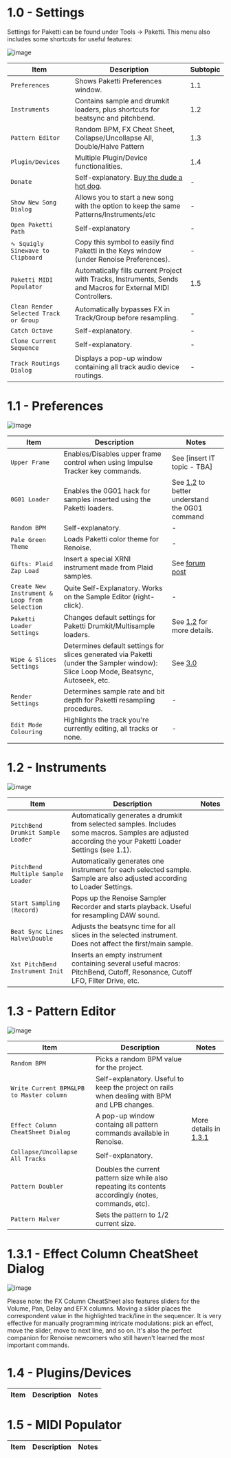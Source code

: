 # 1.0 - Settings

Settings for Paketti can be found under Tools -> Paketti. This menu also includes some shortcuts for useful features:

![image](https://github.com/untilde/paketti-unofficial-manual/assets/20494933/1c8d99e7-562b-4fa6-b503-d0453349060f)

| Item | Description | Subtopic |
| --- | --- | --- |
| `Preferences` | Shows Paketti Preferences window. | 1.1 |
| `Instruments` | Contains sample and drumkit loaders, plus shortcuts for beatsync and pitchbend. | 1.2 |
| `Pattern Editor` | Random BPM, FX Cheat Sheet, Collapse/Uncollapse All, Double/Halve Pattern | 1.3 |
| `Plugin/Devices` | Multiple Plugin/Device functionalities. | 1.4 |
| `Donate` | Self-explanatory. [Buy the dude a hot dog](https://lackluster.gumroad.com/l/paketti). | - |
| `Show New Song Dialog` | Allows you to start a new song with the option to keep the same Patterns/Instruments/etc | - |
| `Open Paketti Path` | Self-explanatory | - |
| `∿ Squigly Sinewave to Clipboard` | Copy this symbol to easily find Paketti in the Keys window (under Renoise Preferences). | - |
| `Paketti MIDI Populator` | Automatically fills current Project with Tracks, Instruments, Sends and Macros for External MIDI Controllers. | 1.5 |
| `Clean Render Selected Track or Group` | Automatically bypasses FX in Track/Group before resampling. | - |
| `Catch Octave` | Self-explanatory. | - |
| `Clone Current Sequence` | Self-explanatory. | - |
| `Track Routings Dialog` | Displays a pop-up window containing all track audio device routings. | - |

# 1.1 - Preferences

![image](https://github.com/untilde/paketti-unofficial-manual/assets/20494933/d7a9cd74-6921-44c2-960a-a87f4fda788c)

| Item | Description | Notes |
| --- | --- | --- |
| `Upper Frame` | Enables/Disables upper frame control when using Impulse Tracker key commands. | See [insert IT topic - TBA] |
| `0G01 Loader` | Enables the 0G01 hack for samples inserted using the Paketti loaders. | See [1.2](https://github.com/untilde/paketti-unofficial-manual/blob/main/Contents/Global.md#12-instruments) to better understand the 0G01 command |
| `Random BPM` | Self-explanatory. | - |
| `Pale Green Theme` | Loads Paketti color theme for Renoise. | - |
| `Gifts: Plaid Zap Load` | Insert a special XRNI instrument made from Plaid samples. | See [forum post](https://forum.renoise.com/t/plaidzap-xrni-gift/32521) |
| `Create New Instrument & Loop from Selection` | Quite Self-Explanatory. Works on the Sample Editor (right-click). | - |
| `Paketti Loader Settings` | Changes default settings for Paketti Drumkit/Multisample loaders. | See [1.2](https://github.com/untilde/paketti-unofficial-manual/blob/main/Contents/Global.md#12-instruments) for more details. |
| `Wipe & Slices Settings` | Determines default settings for slices generated via Paketti (under the Sampler window): Slice Loop Mode, Beatsync, Autoseek, etc. | See [3.0](https://github.com/untilde/paketti-unofficial-manual/blob/main/Documentation/3%20-%20Sampler.md)|
| `Render Settings` | Determines sample rate and bit depth for Paketti resampling procedures. | - |
| `Edit Mode Colouring` | Highlights the track you're currently editing, all tracks or none. | - |

# 1.2 - Instruments

![image](https://github.com/untilde/paketti-unofficial-manual/assets/20494933/f3fa1092-6f7a-43ad-a6a8-7880e55278ba)

| Item | Description | Notes |
| --- | --- | --- |
| `PitchBend Drumkit Sample Loader` | Automatically generates a drumkit from selected samples. Includes some macros. Samples are adjusted according the your Paketti Loader Settings (see 1.1). | |
| `PitchBend Multiple Sample Loader` | Automatically generates one instrument for each selected sample. Sample are also adjusted according to Loader Settings. | |
| `Start Sampling (Record)` | Pops up the Renoise Sampler Recorder and starts playback. Useful for resampling DAW sound. | |
| `Beat Sync Lines Halve\Double` | Adjusts the beatsync time for all slices in the selected instrument. Does not affect the first/main sample. | |
| `Xst PitchBend Instrument Init` | Inserts an empty instrument containing several useful macros: PitchBend, Cutoff, Resonance, Cutoff LFO, Filter Drive, etc. | |

# 1.3 - Pattern Editor

![image](https://github.com/untilde/paketti-unofficial-manual/assets/20494933/8cef7d1f-e513-48e9-ac41-9fdd1dced4f5)

| Item | Description | Notes |
| --- | --- | --- |
| `Random BPM` | Picks a random BPM value for the project. | |
| `Write Current BPM&LPB to Master column` | Self-explanatory. Useful to keep the project on rails when dealing with BPM and LPB changes. | |
| `Effect Column CheatSheet Dialog` | A pop-up window containg all pattern commands available in Renoise. | More details in [1.3.1](https://github.com/untilde/paketti-unofficial-manual/blob/main/Documentation/1%20-%20Global.md#131---effect-column-cheatsheet-dialog) |
| `Collapse/Uncollapse All Tracks` | Self-explanatory. | |
| `Pattern Doubler` | Doubles the current pattern size while also repeating its contents accordingly (notes, commands, etc). | |
| `Pattern Halver` | Sets the pattern to 1/2 current size. | |

# 1.3.1 - Effect Column CheatSheet Dialog

![image](https://github.com/untilde/paketti-unofficial-manual/assets/20494933/94a6d838-e820-4b7c-9b59-bcb8763579cb)

Please note: the FX Column CheatSheet also features sliders for the Volume, Pan, Delay and EFX columns. Moving a slider places the correspondent value in the highlighted track/line in the sequencer. It is very effective for manually programming intricate modulations: pick an effect, move the slider, move to next line, and so on. It's also the perfect companion for Renoise newcomers who still haven't learned the most important commands.

# 1.4 - Plugins/Devices

| Item | Description | Notes |
| --- | --- | --- |

# 1.5 - MIDI Populator

| Item | Description | Notes |
| --- | --- | --- |
